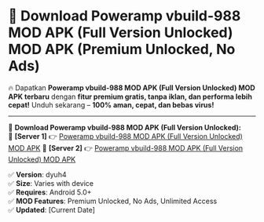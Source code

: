 # 🚀 Download Poweramp vbuild-988 MOD APK (Full Version Unlocked) MOD APK (Premium Unlocked, No Ads)  

🔥 Dapatkan **Poweramp vbuild-988 MOD APK (Full Version Unlocked) MOD APK terbaru** dengan **fitur premium gratis, tanpa iklan, dan performa lebih cepat!** Unduh sekarang – **100% aman, cepat, dan bebas virus!**  

---


🔽 **Download Poweramp vbuild-988 MOD APK (Full Version Unlocked):**  
🔹 **[Server 1]** 👉 [Poweramp vbuild-988 MOD APK (Full Version Unlocked) MOD APK](https://apkcomod.com?title=Poweramp_vbuild-988_MOD_APK_(Full_Version_Unlocked))  
🔹 **[Server 2]** 👉 [Poweramp vbuild-988 MOD APK (Full Version Unlocked) MOD APK](https://apkcomod.com?title=Poweramp_vbuild-988_MOD_APK_(Full_Version_Unlocked))  


✅ **Version**: dyuh4  
✅ **Size**: Varies with device  
✅ **Requires**: Android 5.0+  
✅ **MOD Features**: Premium Unlocked, No Ads, Unlimited Access  
✅ **Updated**: [Current Date]  